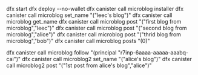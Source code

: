 
dfx start
dfx deploy --no-wallet
dfx canister call microblog installer
dfx canister call microblog set_name "(\"leec's blog\")"
dfx canister call microblog get_name
dfx canister call microblog post "(\"first blog from microblog\",\"leec\")"
dfx canister call microblog post "(\"second blog from microblog\",\"alice\")"
dfx canister call microblog post "(\"thrid blog from microblog\",\"bob\")"
dfx canister call microblog posts "(0)"


dfx canister call microblog follow "(principal \"r7inp-6aaaa-aaaaa-aaabq-cai\")"
dfx canister call microblog2 set_name "(\"alice's blog\")"
dfx canister call microblog2 post "(\"1st post from alice's blog\",\"alice\")"